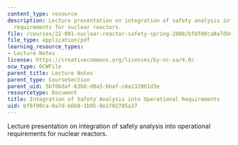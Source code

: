 ```yaml
---
content_type: resource
description: Lecture presentation on integration of safety analysis into operational
  requirements for nuclear reactors.
file: /courses/22-091-nuclear-reactor-safety-spring-2008/bf6f00ca0a7db6b81b950e1f02785a37_MIT22_091S08_lec13.pdf
file_type: application/pdf
learning_resource_types:
- Lecture Notes
license: https://creativecommons.org/licenses/by-nc-sa/4.0/
ocw_type: OCWFile
parent_title: Lecture Notes
parent_type: CourseSection
parent_uid: 5bf0bdaf-63b8-d8a3-bbaf-c6a132061d3e
resourcetype: Document
title: Integration of Safety Analysis into Operational Requirements
uid: bf6f00ca-0a7d-b6b8-1b95-0e1f02785a37
---
```

Lecture presentation on integration of safety analysis into operational requirements for nuclear reactors.
